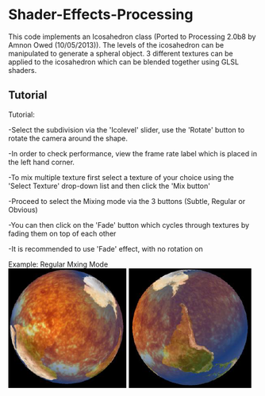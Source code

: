 # Shader-Effects-Processing

This code implements an Icosahedron class (Ported to Processing 2.0b8 by Amnon Owed (10/05/2013)).
The levels of the icosahedron can be manipulated to generate a spheral object.
3 different textures can be applied to the icosahedron which can be blended together using GLSL shaders.

Tutorial
------------------------------------------------
 Tutorial:
 
-Select the subdivision via the 'Icolevel' slider, use the 'Rotate' button to rotate the camera around the shape.
 
-In order to check performance, view the frame rate label which is placed in the left hand corner.
 
-To mix multiple texture first select a texture of your choice using the 'Select Texture' drop-down list and then click the 'Mix button'

-Proceed to select the Mixing mode via the 3 buttons (Subtle, Regular or Obvious)

-You can then click on the 'Fade' button which cycles through textures by fading them on top of each other
 
 -It is recommended to use 'Fade' effect, with no rotation on

Example: Regular Mxing Mode
![](example_images/regular.png)
